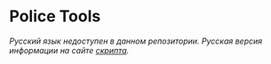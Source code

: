 # Police Tools
_Русский язык недоступен в данном репозитории. Русская версия информации на сайте [скрипта](http://policetools.ru)._
